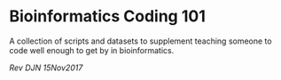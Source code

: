 # Bioinformatics Coding 101

A collection of scripts and datasets to supplement teaching someone to code well enough to get by in bioinformatics.

*Rev DJN 15Nov2017*
